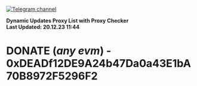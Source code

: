 [![Telegram channel](https://img.shields.io/endpoint?url=https://runkit.io/damiankrawczyk/telegram-badge/branches/master?url=https://t.me/n4z4v0d)](https://t.me/n4z4v0d) 

**Dynamic Updates Proxy List with Proxy Checker**  
**Last Updated: 20.12.23 11:44**

# DONATE (_any evm_) - 0xDEADf12DE9A24b47Da0a43E1bA70B8972F5296F2
